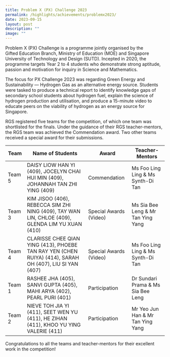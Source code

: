 ```yaml
---
title: Problem X (PX) Challenge 2023
permalink: /highlights/achievements/problemx2023/
date: 2023-09-15
layout: post
description: ""
image: ""
---
```

Problem X (PX) Challenge is a programme jointly organised by the Gifted Education Branch, Ministry of Education (MOE) and Singapore University of Technology and Design (SUTD). Incepted in 2020, the programme targets Year 2 to 4 students who demonstrate strong aptitude, passion and motivation for inquiry in Science and Mathematics.

The focus for PX Challenge 2023 was regarding Green Energy and Sustainability — Hydrogen Gas as an alternative energy source. Students were tasked to produce a technical report to identify knowledge gaps of secondary school students about hydrogen fuel, explain the science of hydrogen production and utilisation, and produce a 15-minute video to educate peers on the viability of hydrogen as an energy source for Singapore.  
  
RGS registered five teams for the competition, of which one team was shortlisted for the finals. Under the guidance of their RGS teacher-mentors, the RGS team was achieved the Commendation award. Two other teams received a special award for their submissions.


Team | Name of Students | Award | Teacher-Mentors |
| -------- | -------- | -------- | -------- |   
Team 5 |DAISY LIOW HAN YI (409), JOCELYN CHAI HUI MIN (409), JOHANNAH TAN ZHI YING (409)    | Commendation | Ms Foo Ling Ling & Ms Synth-Di Tan |
Team 3 | KIM JISOO (406), REBECCA SIM ZHI NING (409), TAY WAN LIN, CHLOE (409), GLENDA LIM YU XUAN (410)  | Special Awards (Video) | Ms Sia Bee Leng & Mr Tan Ying Yang |
Team 4 | CLARISSE CHEE QIAN YING (413), PHOEBE TAN RAY YEN (CHEN RUIYA) (414), SARAH OH (407), LIU SI YAN (407) | Special Awards (Video) | Ms Foo Ling Ling & Ms Synth-Di Tan |
Team 1 | RASHEE JHA (405), SANVI GUPTA (405), MAHI ARYA (402), PEARL PURI (401) | Participation | Dr Sundari Prama & Ms Sia Bee Leng |
Team 2 | NIEVE TOH JIA YI (411), SEET WEN YU (411), HE ZIHAN (411), KHOO YU YING VALERIE (411) | Participation | Mr Yeo Jun Han & Mr Tan Ying Yang |

Congratulations to all the teams and teacher-mentors for their excellent work in the competition!

